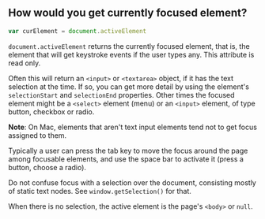 ## How would you get currently focused element?

```js
var curElement = document.activeElement
```

`document.activeElement` returns the currently focused element, that is, the element that will get keystroke events if the user types any. This attribute is read only.

Often this will return an `<input>` or `<textarea>` object, if it has the text selection at the time.  If so, you can get more detail by using the element's `selectionStart` and `selectionEnd` properties.  Other times the focused element might be a `<select>` element (menu) or an `<input>` element, of type button, checkbox or radio.

**Note**: On Mac, elements that aren't text input elements tend not to get focus assigned to them.

Typically a user can press the tab key to move the focus around the page among focusable elements, and use the space bar to activate it (press a button, choose a radio).

Do not confuse focus with a selection over the document, consisting mostly of static text nodes.  See `window.getSelection()` for that.

When there is no selection, the active element is the page's `<body>` or `null`.

